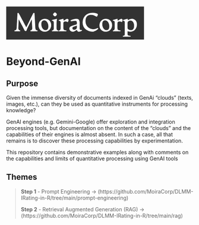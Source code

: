  ![MoiraCorp logo](/assets/images/MoiraCorp_Capture.jpg)
# Beyond-GenAI

## Purpose

Given the immense diversity of documents indexed in GenAi “clouds” (texts, images, etc.), can they be used as quantitative instruments for processing knowledge?

GenAI engines (e.g. Gemini-Google) offer exploration and integration processing tools, but documentation on the content of the “clouds” and the capabilities of their engines is almost absent. In such a case,
all that remains is to discover these processing capabilities by experimentation.

This repository contains demonstrative examples along with comments on the capabilities and limits of quantitative processing using GenAI tools

## Themes

> <p><strong>Step 1</strong> - Prompt Engineering -> (https://github.com/MoiraCorp/DLMM-IRating-in-R/tree/main/prompt-engineering)</p>
> <p><strong>Step 2</strong> - Retrieval Augmented Generation (RAG) -> (https://github.com/MoiraCorp/DLMM-IRating-in-R/tree/main/rag)</p>


